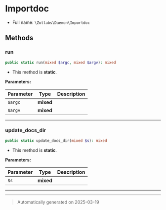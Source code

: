
# Importdoc





* Full name: `\Zotlabs\Daemon\Importdoc`




## Methods


### run



```php
public static run(mixed $argc, mixed $argv): mixed
```



* This method is **static**.




**Parameters:**

| Parameter | Type | Description |
|-----------|------|-------------|
| `$argc` | **mixed** |  |
| `$argv` | **mixed** |  |





***

### update_docs_dir



```php
public static update_docs_dir(mixed $s): mixed
```



* This method is **static**.




**Parameters:**

| Parameter | Type | Description |
|-----------|------|-------------|
| `$s` | **mixed** |  |





***


***
> Automatically generated on 2025-03-19
